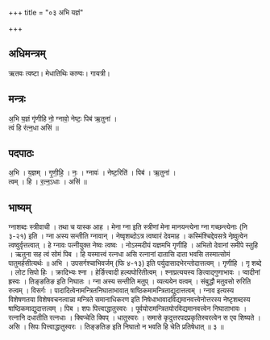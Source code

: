 +++
title = "०३ अभि यज्ञं"

+++
## अधिमन्त्रम्
ऋतवः त्वष्टा। मेधातिथिः काण्वः। गायत्री।

## मन्त्रः
अ॒भि य॒ज्ञं गृ॑णीहि नो॒ ग्नावो॒ नेष्टः॒ पिब॑ ऋ॒तुना॑ ।  
त्वं हि र॑त्न॒धा असि॑ ॥

## पदपाठः
अ॒भि । य॒ज्ञम् । गृ॒णी॒हि॒ । नः॒ । ग्नावः॑ । नेष्ट॒रिति॑ । पिब॑ । ऋ॒तुना॑ ।  
त्वम् । हि । र॒त्न॒ऽधाः । असि॑ ॥

## भाष्यम्
ग्नाशब्दः स्त्रीवाची । तथा च यास्क आह । मेना ग्ना इति स्त्रीणां मेना मानयन्त्येना ग्ना गच्छन्त्येनाः (नि ३-२१) इति । ग्ना अस्य सन्तीति ग्नावान् । नेष्वृशब्दोऽत्र त्वष्वारं देवमाह । कस्मिंश्चिद्देवसत्रे नेष्र्वुत्वेन त्वष्वुर्वृत्तत्वात् । हे ग्नावः पत्नीयुक्त नेष्वः त्वष्वः । नोऽस्मदीयं यज्ञमभि गृणीहि । अभितो देवानां समीपे स्तुहि । ऋतुना सह त्वं सोमं पिब । हि यस्मात्त्वं रत्नधा असि रत्नानां दातासि दाता भवसि तस्मात्सोमं पातुमर्हसीत्यर्थः ॥ अभि । उपसर्गश्चाभिवर्जम् (फि ४-१३) इति पर्युदासादभेरन्तोदात्तत्वम् । गृणीहि । गृ शब्दे । लोट सिपो हिः । क्रादिभ्यः श्ना । हेर्ङित्त्वादी हल्यघोरितीत्वम् । श्नाप्रत्ययस्य ङित्वाद्गुणाभावः । प्वादीनां ह्रस्वः । तिङ्ङतिङ इति निघातः । ग्ना अस्य सन्तीति मतुप् । व्यत्ययेन वत्वम् । संबुद्धौ मतुवसो रुरिति रुत्वम् । विसर्गः । पादादित्वेनामन्त्रितनिघाताभावात् षाष्ठिकमामन्त्रिताद्युदात्तत्वम् । ग्नाव इत्यस्य विशेषणतया विशेषवचनत्वान्ना मन्त्रिते समानाधिकरण इति निषेधाभावादविद्यमानवत्त्वेनोत्तरस्य नेष्टृशब्दस्य षाष्ठिकमाद्युदात्तत्वम् । पिब । शपः पित्त्वाद्धातुस्वरः । पूर्वयोरामन्त्रितयोरविद्यमानवत्त्वेन निघाताभावः । रत्नानि दधातीति रत्नधाः । क्विप्चेति क्विप् । धातुस्वरः । समासे कृदुत्तरपदप्रकृतिस्वरत्वेन स एव शिष्यते । असि । सिपः पित्त्वाद्धातुस्वरः । तिङ्ङतिङ इति निघातो न भवति हि चेति प्रतिषेधात् ॥ ३ ॥